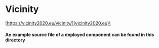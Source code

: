 # Vicinity
[https://vicinity2020.eu/vicinity/](vicinity2020.eu)\

#### An example source file of a deployed component can be found in this directory 
